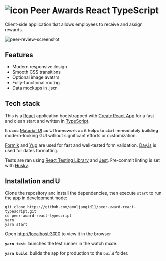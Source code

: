 # ![icon](https://user-images.githubusercontent.com/26469650/122673740-83d85280-d1da-11eb-98ce-85873d6d8d75.png) Peer Awards React TypeScript

Client-side application that allows employees to receive and assign rewards. 

![peer-review-screenshot](https://user-images.githubusercontent.com/26469650/122673382-e597bd00-d1d8-11eb-9167-3c08164320e2.png)

## Features

- Modern responsive design
- Smooth CSS transitions
- Optional image avatars
- Fully-functional routing
- Data mockups in .json

## Tech stack

This is a [React](https://reactjs.org/) application bootstrapped with [Create React App](https://github.com/facebook/create-react-app) for a fast and clean start and written in [TypeScript](https://www.typescriptlang.org/).

It uses [Material UI](https://material-ui.com/) as UI framework as it helps to start immediately building modern-looking GUI without significant efforts or customization.

[Formik](https://formik.org/) and [Yup](https://github.com/jquense/yup) are used for fast and well-tested form validation. [Day.js](https://day.js.org/) is used for dates formatting.

Tests are ran using [React Testing Library](https://testing-library.com/docs/react-testing-library/intro/) and [Jest](https://jestjs.io/). Pre-commit linting is set with [Husky](https://github.com/typicode/husky).

## Installation and U

Clone the repository and install the dependencies, then execute `start` to run the app in development mode:

```
git clone https://github.com/amoljangid11/peer-award-react-typescript.git
cd peer-award-react-typescript
yarn
yarn start
```

Open [http://localhost:3000](http://localhost:3000) to view it in the browser.

**`yarn test`**: launches the test runner in the watch mode.

**`yarn build`**: builds the app for production to the `build` folder.
